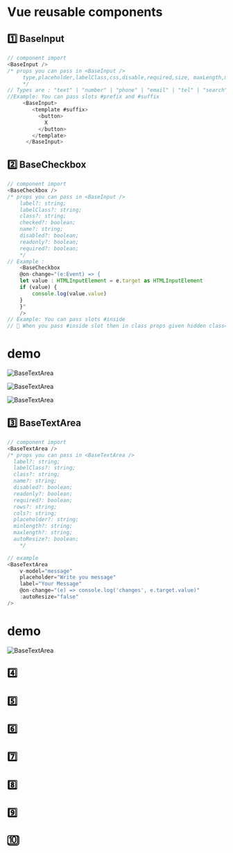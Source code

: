 # Vue reusable components

## 1️⃣ BaseInput

```js
// component import
<BaseInput />
/* props you can pass in <BaseInput />
     type,placeholder,labelClass,css,disable,required,size, maxLength,maxLength,regExpForInput,validationMessage,validationMessageStyle,validationMessage,validationStatus,autoFocus,title
     */
// Types are : "text" | "number" | "phone" | "email" | "tel" | "search";
//Example: You can pass slots #prefix and #suffix
     <BaseInput>
        <template #suffix>
          <button>
            X
          </button>
        </template>
      </BaseInput>
```

## 2️⃣ BaseCheckbox

```js
// component import
<BaseCheckbox />
/* props you can pass in <BaseInput />
    label?: string;
    labelClass?: string;
    class?: string;
    checked?: boolean;
    name?: string;
    disabled?: boolean;
    readonly?: boolean;
    required?: boolean;
    */
// Example :
    <BaseCheckbox
    @on-change="(e:Event) => {
    let value : HTMLInputElement = e.target as HTMLInputElement
    if (value) {
        console.log(value.value)
    }
    }"
    />
// Example: You can pass slots #inside
// 📝 When you pass #inside slot then in class props given hidden class="hidden"

```
# demo
![BaseTextArea](https://github.com/linkon63/vue-reusable-components/blob/feature/textarea-reusable-component/public/img/basecheckbox1.png?raw=true)

![BaseTextArea](https://github.com/linkon63/vue-reusable-components/blob/feature/textarea-reusable-component/public/img/basecheckbox2.png?raw=true)

![BaseTextArea](https://github.com/linkon63/vue-reusable-components/blob/feature/textarea-reusable-component/public/img/basecheckbox3.png?raw=true)

## 3️⃣ BaseTextArea

```js
// component import
<BaseTextArea />
/* props you can pass in <BaseTextArea />
  label?: string;
  labelClass?: string;
  class?: string;
  name?: string;
  disabled?: boolean;
  readonly?: boolean;
  required?: boolean;
  rows?: string;
  cols?: string;
  placeholder?: string;
  minlength?: string;
  maxlength?: string;
  autoResize?: boolean;
    */

// example
<BaseTextArea
    v-model="message"
    placeholder="Write you message"
    label="Your Message"
    @on-change="(e) => console.log('changes', e.target.value)"
    :autoResize="false"
/>
```
# demo
  ![BaseTextArea](https://github.com/linkon63/vue-reusable-components/blob/feature/textarea-reusable-component/public/img/basetextarea.png?raw=true)

## 4️⃣

## 5️⃣

## 6️⃣

## 7️⃣

## 8️⃣

## 9️⃣

## 🔟
